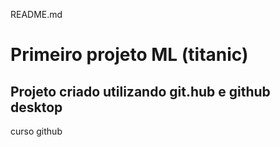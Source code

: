 README.md
# Primeiro projeto ML (titanic)

## Projeto criado utilizando git.hub e github desktop

 curso github
